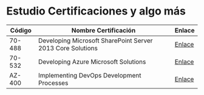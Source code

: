 # Estudio Certificaciones y algo más

Código | Nombre Certificación | Enlace | 
--- | --- | --- | 
70-488 | Developing Microsoft SharePoint Server 2013 Core Solutions  | [Enlace][70488] | 
70-532 | Developing Azure Microsoft Solutions  | [Enlace][70532] | 
AZ-400 | Implementing DevOps Development Processes | [Enlace][az400]

[70488]:/70-488
[70532]:/70-532
[az400]:/AZ-400
